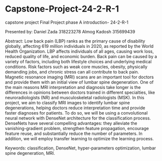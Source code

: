 # Capstone-Project-24-2-R-1
capstone project
Final Project phase A introduction-
24-2-R-1

Presented by: 
Daniel Zada 318223278
Almog Kadosh 315699439

Abstract: Low back pain (LBP) ranks as the primary cause of disability globally, affecting 619 million individuals in 2020, as reported by the World Health Organization. LBP affects individuals of all ages, causing work loss, reduced quality of life, and economic burden. Back pain can be caused by a variety of factors, including both lifestyle choices and underlying medical conditions. Risk factors such as weak core muscles, obesity, physically demanding jobs, and chronic stress can all contribute to back pain.
Magnetic resonance imaging (MRI) scans are an important tool for doctors and provide them with an initial view of lumbar spine degeneration.
One of the main reasons MRI interpretation and diagnosis take longer is the differences in opinions between doctors trained in different specialties, like neuroradiologists (NR) and musculoskeletal radiologists (MSK).
In this project, we aim to classify MRI images to identify lumbar spine degenerations, helping doctors reduce interpretation time and provide faster diagnoses for patients. To do so, we will be using a convolutional neural network with DenseNet architecture for the classification process. DenseNets have several compelling advantages: they alleviate the vanishing-gradient problem, strengthen feature propagation, encourage feature reuse, and substantially reduce the number of parameters.
In addition, we will employ transfer learning to optimize the learning process.

Keywords: classification, DenseNet, hyper-parameters optimization, lumbar spine degeneration, MRI.
